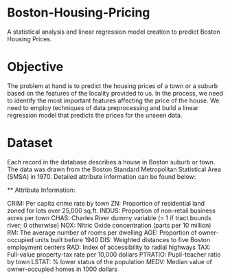 # Boston-Housing-Pricing
A statistical analysis and linear regression model creation to predict Boston Housing Prices.

# Objective
The problem at hand is to predict the housing prices of a town or a suburb based on the features of the locality provided to us. In the process, we need to identify the most important features affecting the price of the house. We need to employ techniques of data preprocessing and build a linear regression model that predicts the prices for the unseen data.

# Dataset
Each record in the database describes a house in Boston suburb or town. The data was drawn from the Boston Standard Metropolitan Statistical Area (SMSA) in 1970. Detailed attribute information can be found below:

** Attribute Information:

CRIM: Per capita crime rate by town
ZN: Proportion of residential land zoned for lots over 25,000 sq.ft.
INDUS: Proportion of non-retail business acres per town
CHAS: Charles River dummy variable (= 1 if tract bounds river; 0 otherwise)
NOX: Nitric Oxide concentration (parts per 10 million)
RM: The average number of rooms per dwelling
AGE: Proportion of owner-occupied units built before 1940
DIS: Weighted distances to five Boston employment centers
RAD: Index of accessibility to radial highways
TAX: Full-value property-tax rate per 10,000 dollars
PTRATIO: Pupil-teacher ratio by town
LSTAT: % lower status of the population
MEDV: Median value of owner-occupied homes in 1000 dollars
